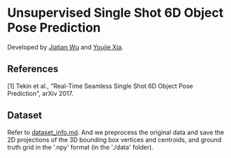 # Unsupervised Single Shot 6D Object Pose Prediction
Developed by [Jiatian Wu](https://github.com/JiatianWu) and [Youjie Xia](https://github.com/YoujieXia).

## References
[1] Tekin et al., "Real-Time Seamless Single Shot 6D Object Pose Prediction", arXiv 2017.

## Dataset
Refer to [dataset_info.md](https://github.com/YoujieXia/ussd-6d/tree/master/data/dataset_info.md). And we preprocess the original data and save the 2D projections of the 3D bounding box vertices and centroids, and ground truth grid in the '.npy' format (in the './data' folder).
